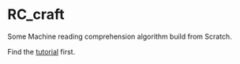 # RC_craft
Some Machine reading comprehension algorithm build from Scratch.

Find the [tutorial](https://github.com/fooSynaptic/RC_craft/blob/master/TeachMachineComprehendTextAndAnswerQuestion_part1.md) first.

